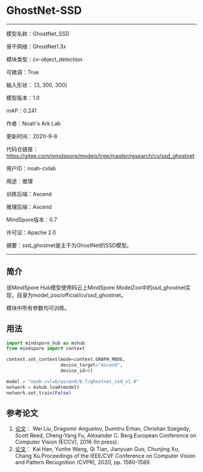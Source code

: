 # GhostNet-SSD

---

模型名称：GhostNet_SSD

骨干网络：GhostNet1.3x

模块类型：cv-object_detection

可微调：True

输入形状： [3, 300, 300]

模型版本：1.0

mAP：0.241

作者：Noah's Ark Lab

更新时间：2020-9-8

代码仓链接： <https://gitee.com/mindspore/models/tree/master/research/cv/ssd_ghostnet>

用户ID：noah-cvlab

用途：推理

训练后端：Ascend

推理后端：Ascend

MindSpore版本：0.7

许可证：Apache 2.0

摘要：ssd_ghostnet是主干为GhostNet的SSD模型。

---

## 简介

该MindSpore Hub模型使用码云上MindSpore ModelZoo中的ssd_ghostnet实现，目录为model_zoo/official/cv/ssd_ghostnet。

模块中所有参数均可训练。

## 用法

```python
import mindspore_hub as mshub
from mindspore import context

context.set_context(mode=context.GRAPH_MODE,
                    device_target="Ascend",
                    device_id=0)

model = "noah-cvlab/ascend/0.7/ghostnet_ssd_v1.0"
network = mshub.load(model)
network.set_train(False)

```

## 参考论文

1. [论文](https://arxiv.org/abs/1512.02325)：   Wei Liu, Dragomir Anguelov, Dumitru Erhan, Christian Szegedy, Scott Reed, Cheng-Yang Fu, Alexander C. Berg.European Conference on Computer Vision (ECCV), 2016 (In press).
2. [论文](https://openaccess.thecvf.com/content_CVPR_2020/html/Han_GhostNet_More_Features_From_Cheap_Operations_CVPR_2020_paper.html)：   Kai Han, Yunhe Wang, Qi Tian, Jianyuan Guo, Chunjing Xu, Chang Xu.Proceedings of the IEEE/CVF Conference on Computer Vision and Pattern Recognition (CVPR), 2020, pp. 1580-1589.
